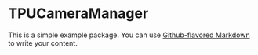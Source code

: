 # TPUCameraManager

This is a simple example package. You can use
[Github-flavored Markdown](https://guides.github.com/features/mastering-markdown/)
to write your content.